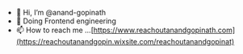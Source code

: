- 👋 Hi, I’m @anand-gopinath
- 👀 Doing Frontend engineering 
- 📫 How to reach me ...[https://www.reachoutanandgopinath.com](https://reachoutanandgopin.wixsite.com/reachoutanandgopinat)

<!---
anand-gopinath/anand-gopinath is a ✨ special ✨ repository because its `README.md` (this file) appears on your GitHub profile.
You can click the Preview link to take a look at your changes.
--->
